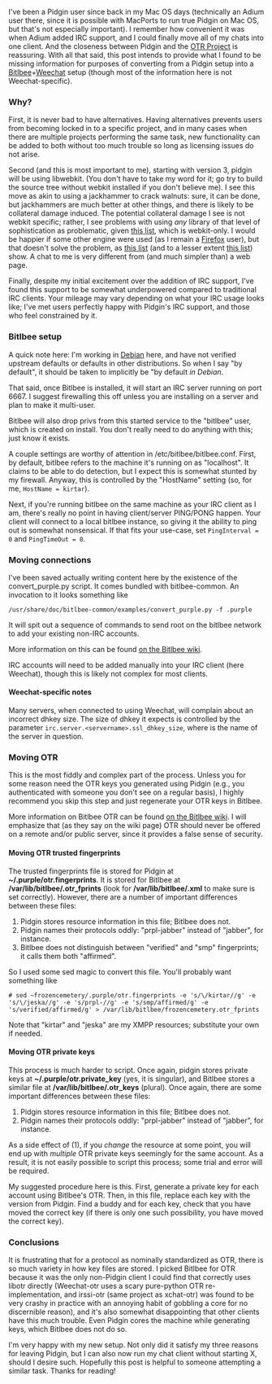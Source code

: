 I've been a Pidgin user since back in my Mac OS days (technically an Adium
user there, since it is possible with MacPorts to run true Pidgin on Mac OS,
but that's not especially important).  I remember how convenient it was when
Adium added IRC support, and I could finally move all of my chats into one
client.  And the closeness between Pidgin and the
[OTR Project](https://otr.cypherpunks.ca/) is reassuring.  With all that said,
this post intends to provide what I found to be missing information for
purposes of converting from a Pidgin setup into a
[Bitlbee](http://www.bitlbee.org/)+[Weechat](http://www.weechat.org/) setup
(though most of the information here is not Weechat-specific).

### Why?

First, it is never bad to have alternatives.  Having alternatives prevents
users from becoming locked in to a specific project, and in many cases when
there are multiple projects performing the same task, new functionality can be
added to both without too much trouble so long as licensing issues do not
arise.

Second (and this is most important to me), starting with version 3, pidgin
will be using libwebkit.  (You don't have to take my word for it; go try to
build the source tree without webkit installed if you don't believe me).  I
see this move as akin to using a jackhammer to crack walnuts: sure, it can be
done, but jackhammers are much better at other things, and there is likely to
be collateral damage induced.  The potential collateral damage I see is not
webkit specific; rather, I see problems with using *any* library of that level
of sophistication as problematic, given
[this list](https://cve.mitre.org/cgi-bin/cvekey.cgi?keyword=webkit), which is
webkit-only.  I would be happier if some other engine were used (as I remain a
[Firefox](http://getfirefox.com/) user), but that doesn't solve the problem,
as [this list](https://cve.mitre.org/cgi-bin/cvekey.cgi?keyword=gecko) (and to
a lesser extent
[this list](https://cve.mitre.org/cgi-bin/cvekey.cgi?keyword=firefox)) show.
A chat to me is very different from (and much simpler than) a web page.

Finally, despite my initial excitement over the addition of IRC support, I've
found this support to be somewhat underpowered compared to traditional IRC
clients.  Your mileage may vary depending on what your IRC usage looks like;
I've met users perfectly happy with Pidgin's IRC support, and those who feel
constrained by it.

### Bitlbee setup

A quick note here: I'm working in [Debian](http://www.debian.org/) here, and
have not verified upstream defaults or defaults in other distributions.  So
when I say "by default", it should be taken to implicitly be "by default *in
Debian*.

That said, once Bitlbee is installed, it will start an IRC server running on
port 6667.  I suggest firewalling this off unless you are installing on a
server and plan to make it multi-user.

Bitlbee will also drop privs from this started service to the "bitlbee" user,
which is created on install.  You don't really need to do anything with this;
just know it exists.

A couple settings are worthy of attention in /etc/bitlbee/bitlbee.conf.
First, by default, bitlbee refers to the machine it's running on as
"localhost".  It claims to be able to do detection, but I expect this is
somewhat stunted by my firewall.  Anyway, this is controlled by the "HostName"
setting (so, for me, `HostName = kirtar`).

Next, if you're running bitlbee on the same machine as your IRC client as I
am, there's really no point in having client/server PING/PONG happen.  Your
client will connect to a local bitlbee instance, so giving it the ability to
ping out is somewhat nonsensical.  If that fits your use-case, set
`PingInterval = 0` and `PingTimeOut = 0`.

### Moving connections

I've been saved actually writing content here by the existence of the
convert_purple.py script.  It comes bundled with bitlbee-common.  An
invocation to it looks something like

    /usr/share/doc/bitlbee-common/examples/convert_purple.py -f .purple

It will spit out a sequence of commands to send root on the bitlbee network to
add your existing non-IRC accounts.

More information on this can be found
[on the Bitlbee wiki](http://wiki.bitlbee.org/ConvertPurple).

IRC accounts will need to be added manually into your IRC client (here
Weechat), though this is likely not complex for most clients.

#### Weechat-specific notes

Many servers, when connected to using Weechat, will complain about an
incorrect dhkey size.  The size of dhkey it expects is controlled by the
parameter `irc.server.<servername>.ssl_dhkey_size`, where <servername> is the
name of the server in question.

### Moving OTR

This is the most fiddly and complex part of the process.  Unless you for some
reason need the OTR keys you generated using Pidgin (e.g., you authenticated
with someone you don't see on a regular basis), I highly recommend you skip
this step and just regenerate your OTR keys in Bitlbee.

More information on Bitlbee OTR can be found
[on the Bitlbee wiki](http://wiki.bitlbee.org/bitlbee-otr).  I will emphasize
that (as they say on the wiki page) OTR should never be offered on a remote
and/or public server, since it provides a false sense of security.

#### Moving OTR trusted fingerprints

The trusted fingerprints file is stored for Pidgin at
**~/.purple/otr.fingerprints**.  It is stored for Bitlbee at
**/var/lib/bitlbee/<username>.otr_fprints** (look for
**/var/lib/bitlbee/<username>.xml** to make sure <username> is set
correctly).  However, there are a number of important differences between
these files:

1. Pidgin stores resource information in this file; Bitlbee does not.
2. Pidgin names their protocols oddly: "prpl-jabber" instead of "jabber", for
   instance.
3. Bitlbee does not distinguish between "verified" and "smp" fingerprints; it
   calls them both "affirmed".

So I used some sed magic to convert this file.  You'll probably want something
like

    # sed ~frozencemetery/.purple/otr.fingerprints -e 's/\/kirtar//g' -e 's/\/jeska//g' -e 's/prpl-//g' -e 's/smp/affirmed/g' -e 's/verified/affirmed/g' > /var/lib/bitlbee/frozencemetery.otr_fprints

Note that "kirtar" and "jeska" are my XMPP resources; substitute your own if
needed.

#### Moving OTR private keys

This process is much harder to script.  Once again, pidgin stores private keys
at **~/.purple/otr.private\_key** (yes, it is singular), and Bitlbee stores a
similar file at **/var/lib/bitlbee/<username>.otr\_keys** (plural).  Once
again, there are some important differences between these files:

1. Pidgin stores resource information in this file; Bitlbee does not.
2. Pidgin names their protocols oddly: "prpl-jabber" instead of "jabber", for
   instance.

As a side effect of (1), if you *change* the resource at some point, you will
end up with *multiple* OTR private keys seemingly for the same account.  As a
result, it is not easily possible to script this process; some trial and error
will be required.

My suggested procedure here is this.  First, generate a private key for each
account using Bitlbee's OTR.  Then, in this file, replace each key with the
version from Pidgin.  Find a buddy and for each key, check that you have moved
the correct key (if there is only one such possibility, you have moved the
correct key).

### Conclusions

It is frustrating that for a protocol as nominally standardized as OTR, there
is so much variety in how key files are stored.  I picked Bitlbee for OTR
because it was the only non-Pidgin client I could find that correctly uses libotr
directly (Weechat-otr uses a scary pure-python OTR re-implementation,
and irssi-otr (same project as xchat-otr) was found to be very crashy in
practice with an annoying habit of gobbling a core for no discernible
reason), and it's also somewhat disappointing that other clients have this
much trouble.  Even Pidgin cores the machine while generating keys, which
Bitlbee does not do so.

I'm very happy with my new setup.  Not only did it satisfy my three reasons
for leaving Pidgin, but I can also now run my chat client without starting X,
should I desire such.  Hopefully this post is helpful to someone attempting a
similar task.  Thanks for reading!
